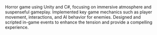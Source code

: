 Horror game using Unity and C#, focusing on immersive atmosphere and suspenseful gameplay. 
Implemented key game mechanics such as player movement, interactions, and AI behavior for enemies.
Designed and scripted in-game events to enhance the tension and provide a compelling experience.
